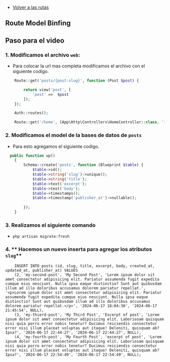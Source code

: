 - [Volver a las rutas](/Readme.md)

## Route Model Binfing

## Paso para el video

### 1. **Modificamos el archivo `web`:**

- Para colocar la url mas completa modificamos el archivo con el siguiente codigo.

```php
    Route::get('posts/{post:slug}', function (Post $post) {

        return view('post', [
            'post' =>  $post
        ]);
    });

    Auth::routes();

    Route::get('/home', [App\Http\Controllers\HomeController::class, 'index'])->name('home');

```

### 2. **Modificamos el model de la bases de datos de `posts`**

- Para esto agregamos el siguiente codigo.

```php
  public function up()
    {
        Schema::create('posts', function (Blueprint $table) {
            $table->id();
            $table->string('slug')->unique();
            $table->string('title');
            $table->text('excerpt');
            $table->text('body');
            $table->timestamps();
            $table->timestamp('publisher_at')->nullable();
            
        });
    }

```

### 3. **Realizamos el siguiente comando**

- `php artisan migrate:fresh`

### 4. ** Hacemos un nuevo inserta para agregar los atributos `slug`**


```mysql
    INSERT INTO posts (id, slug, title, excerpt, body, created_at, updated_at, publisher_at) VALUES
    (2, 'my-second-post', 'My Second Post', 'Lorem ipsum dolor sit amet consectetur adipisicing elit. Pariatur assumenda fugit expedita cumque eius nesciunt. Nulla ipsa eaque distinctio? Sunt aut quibusdam illum ad illo doloribus accusamus dolorem pariatur repellat.', '<p>Lorem ipsum dolor sit amet consectetur adipisicing elit. Pariatur assumenda fugit expedita cumque eius nesciunt. Nulla ipsa eaque distinctio? Sunt aut quibusdam illum ad illo doloribus accusamus dolorem pariatur repellat.</p>', '2024-06-17 18:04:30', '2024-06-17 21:45:54', NULL),
    (3, 'my-thierd-post', 'My Third Post', 'Excerpt of post', 'Lorem ipsum dolor sit amet consectetur adipisicing elit. Laboriosam quisquam nisi quia porro error nobis tenetur? Ducimus reiciendis consectetur error nisi illum placeat voluptas aut itaque! Deleniti, quisquam ab? Ipsa?', '2024-06-17 22:44:27', '2024-06-17 22:44:27', NULL),
    (4, 'my-fourth-post', 'My Fourth Post', 'excerpt of post', 'Lorem ipsum dolor sit amet consectetur adipisicing elit. Laboriosam quisquam nisi quia porro error nobis tenetur? Ducimus reiciendis consectetur error nisi illum placeat voluptas aut itaque! Deleniti, quisquam ab? Ipsa?', '2024-06-17 22:54:49', '2024-06-17 22:54:49', NULL);
```


